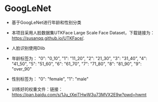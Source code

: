 # GoogLeNet
- 基于GoogLeNet进行年龄和性别分类

- 本项目采用人脸数据集UTKFace Large Scale Face Dataset，下载链接为：https://susanqq.github.io/UTKFace/.

- 人脸识别使用Dlib

- 年龄标签为：
    "0": "0_10",
    "1": "11_20",
    "2": "21_30",
    "3": "31_40",
    "4": "41_50",
    "5": "51_60",
    "6": "61_70",
    "7": "71_80",
    "8": "81_90",
    "9": "over_90"

- 性别标签为：
    "0": "female",
    "1": "male"

- 训练好的权重文件：链接：https://pan.baidu.com/s/1Ju_tXeiTHwW3u73MVX2E9w?pwd=hwmt

